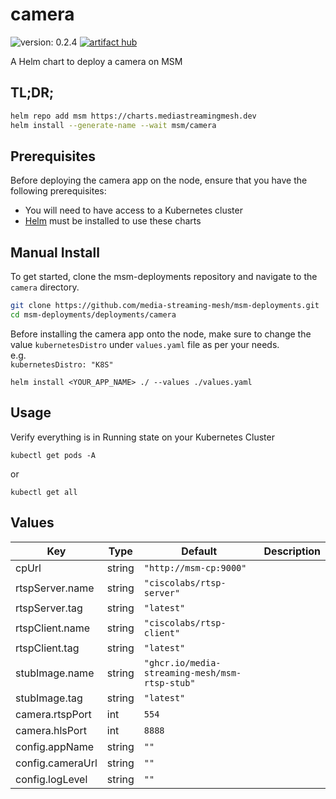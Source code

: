 # camera

![version: 0.2.4](https://img.shields.io/badge/version-0.2.4-informational?style=flat-square)    [![artifact hub](https://img.shields.io/badge/artifact%20hub-camera-informational?style=flat-square)](https://artifacthub.io/packages/helm/media-streaming-mesh/camera)

A Helm chart to deploy a camera on MSM

## TL;DR;

```bash
helm repo add msm https://charts.mediastreamingmesh.dev
helm install --generate-name --wait msm/camera
```

## Prerequisites

Before deploying the camera app on the node, ensure that you have the following prerequisites:

* You will need to have access to a Kubernetes cluster<br>
* [Helm](https://helm.sh) must be installed to use these charts<br>

## Manual Install

To get started, clone the msm-deployments repository and navigate to the ```camera``` directory.

```sh
git clone https://github.com/media-streaming-mesh/msm-deployments.git
cd msm-deployments/deployments/camera
```

Before installing the camera  app onto the node, make sure to change the value ```kubernetesDistro``` under ```values.yaml``` file as per your needs. <br>
e.g. <br>
```kubernetesDistro: "K8S"```

```helm install <YOUR_APP_NAME> ./ --values ./values.yaml```

## Usage
Verify everything is in Running state on your Kubernetes Cluster

```kubectl get pods -A```

or

```kubectl get all```

## Values

| Key | Type | Default | Description |
|-----|------|---------|-------------|
| cpUrl | string | `"http://msm-cp:9000"` |  |
| rtspServer.name | string | `"ciscolabs/rtsp-server"` |  |
| rtspServer.tag | string | `"latest"` |  |
| rtspClient.name | string | `"ciscolabs/rtsp-client"` |  |
| rtspClient.tag | string | `"latest"` |  |
| stubImage.name | string | `"ghcr.io/media-streaming-mesh/msm-rtsp-stub"` |  |
| stubImage.tag | string | `"latest"` |  |
| camera.rtspPort | int | `554` |  |
| camera.hlsPort | int | `8888` |  |
| config.appName | string | `""` |  |
| config.cameraUrl | string | `""` |  |
| config.logLevel | string | `""` |  |
